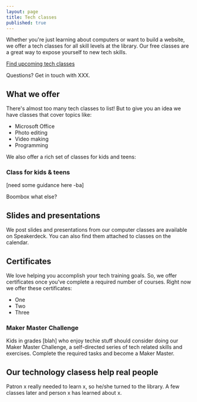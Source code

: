 ```yaml
---
layout: page
title: Tech classes
published: true
---
```


Whether you're just learning about computers or want to build a website, we offer a tech classes for all skill levels at the library. Our free classes are a great way to expose yourself to new tech skills.

[Find upcoming tech classes](#)

Questions? Get in touch with XXX.

## What we offer

There's almost too many tech classes to list! But to give you an idea we have classes that cover topics like:

- Microsoft Office
- Photo editing
- Video making
- Programming

We also offer a rich set of classes for kids and teens:

### Class for kids & teens

[need some guidance here -ba]

Boombox
what else?

## Slides and presentations

We post slides and presentations from our computer classes are available on Speakerdeck. You can also find them attached to classes on the calendar.

## Certificates

We love helping you accomplish your tech training goals. So, we offer certificates once you've complete a required number of courses. Right now we offer these certificates:

- One
- Two
- Three

### Maker Master Challenge

Kids in grades [blah] who enjoy techie stuff should consider doing our Maker Master Challenge, a self-directed series of tech related skills and exercises. Complete the required tasks and become a Maker Master.

## Our technology clasess help real people

Patron x really needed to learn x, so he/she turned to the library. A few classes later and person x has learned about x.